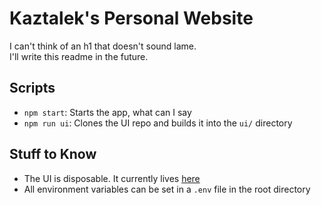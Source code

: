 # Kaztalek's Personal Website
I can't think of an h1 that doesn't sound lame.\
I'll write this readme in the future.

## Scripts
- `npm start`: Starts the app, what can I say
- `npm run ui`: Clones the UI repo and builds it into the `ui/` directory

## Stuff to Know
- The UI is disposable. It currently lives [here](https://github.com/mattpilla/kaztalek-ui)
- All environment variables can be set in a `.env` file in the root directory
